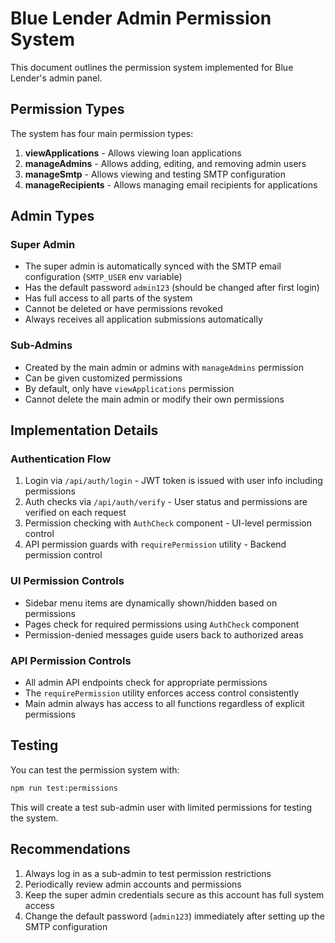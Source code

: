 # Blue Lender Admin Permission System

This document outlines the permission system implemented for Blue Lender's admin panel.

## Permission Types

The system has four main permission types:

1. **viewApplications** - Allows viewing loan applications
2. **manageAdmins** - Allows adding, editing, and removing admin users
3. **manageSmtp** - Allows viewing and testing SMTP configuration
4. **manageRecipients** - Allows managing email recipients for applications

## Admin Types

### Super Admin

- The super admin is automatically synced with the SMTP email configuration (`SMTP_USER` env variable)
- Has the default password `admin123` (should be changed after first login)
- Has full access to all parts of the system
- Cannot be deleted or have permissions revoked
- Always receives all application submissions automatically

### Sub-Admins

- Created by the main admin or admins with `manageAdmins` permission
- Can be given customized permissions
- By default, only have `viewApplications` permission
- Cannot delete the main admin or modify their own permissions

## Implementation Details

### Authentication Flow

1. Login via `/api/auth/login` - JWT token is issued with user info including permissions
2. Auth checks via `/api/auth/verify` - User status and permissions are verified on each request
3. Permission checking with `AuthCheck` component - UI-level permission control
4. API permission guards with `requirePermission` utility - Backend permission control

### UI Permission Controls

- Sidebar menu items are dynamically shown/hidden based on permissions
- Pages check for required permissions using `AuthCheck` component
- Permission-denied messages guide users back to authorized areas

### API Permission Controls

- All admin API endpoints check for appropriate permissions
- The `requirePermission` utility enforces access control consistently
- Main admin always has access to all functions regardless of explicit permissions

## Testing

You can test the permission system with:

```bash
npm run test:permissions
```

This will create a test sub-admin user with limited permissions for testing the system.

## Recommendations

1. Always log in as a sub-admin to test permission restrictions
2. Periodically review admin accounts and permissions
3. Keep the super admin credentials secure as this account has full system access
4. Change the default password (`admin123`) immediately after setting up the SMTP configuration
